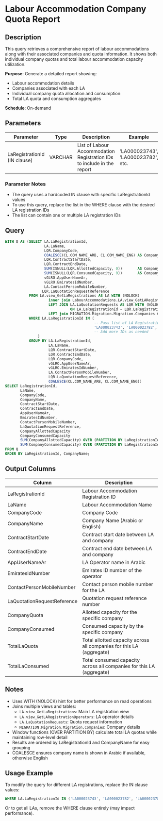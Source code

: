 # Labour Accommodation Company Quota Report

## Description
This query retrieves a comprehensive report of labour accommodations along with their associated companies and quota information. It shows both individual company quotas and total labour accommodation capacity utilization.

**Purpose**: Generate a detailed report showing:
- Labour accommodation details
- Companies associated with each LA
- Individual company quota allocation and consumption
- Total LA quota and consumption aggregates

**Schedule**: On-demand

## Parameters

| Parameter | Type | Description | Example |
|-----------|------|-------------|---------|
| LaRegistrationId (IN clause) | VARCHAR | List of Labour Accommodation Registration IDs to include in the report | 'LA000023743', 'LA000023782', etc. |

### Parameter Notes
- The query uses a hardcoded IN clause with specific LaRegistrationId values
- To use this query, replace the list in the WHERE clause with the desired LA registration IDs
- The list can contain one or multiple LA registration IDs

## Query

```sql
WITH Q AS (SELECT LA.LaRegistrationId,
                  LA.LaName,
                  LQR.CompanyCode,
                  COALESCE(CL.COM_NAME_ARB, CL.COM_NAME_ENG) AS CompanyName,
                  LQR.ContractStartDate,
                  LQR.ContractEndDate,
                  SUM(ISNULL(LQR.AllottedCapacity, 0))       AS CompanyAllottedCapacity,
                  SUM(ISNULL(LQR.ConsumedCapacity, 0))       AS CompanyConsumedCapacity,
                  vGLRO.AppUserNameAr,
                  vGLRO.EmiratesIdNumber,
                  LA.ContactPersonMobileNumber,
                 LQR.LaQuotationRequestReference
           FROM LA.view_GetLaRegistrations AS LA WITH (NOLOCK)
                    inner join LabourAccommodations.LA.view_GetLARegistrationOperators vGLRO on vGLRO.UserId = LA.OperatedByUserId
                    LEFT JOIN LA.LaQuotationRequests AS LQR WITH (NOLOCK)
                              ON LA.LaRegistrationId = LQR.LaRegistrationId
                    LEFT join MIGRATION.Migration.Migration.Companies CL ON CL.COM_COMPANY_CODE = LQR.CompanyCode
           WHERE LA.LaRegistrationId IN (
                                         -- Pass list of LA Registration IDs here
                                         'LA000023743', 'LA000023782', 'LA000023783'
                                         -- Add more IDs as needed
               )
           GROUP BY LA.LaRegistrationId,
                    LA.LaName,
                    LQR.ContractStartDate,
                    LQR.ContractEndDate,
                    LQR.CompanyCode,
                    vGLRO.AppUserNameAr,
                    vGLRO.EmiratesIdNumber,
                    LA.ContactPersonMobileNumber,
                    LQR.LaQuotationRequestReference,
                    COALESCE(CL.COM_NAME_ARB, CL.COM_NAME_ENG))
SELECT LaRegistrationId,
       LaName,
       CompanyCode,
       CompanyName,
       ContractStartDate,
       ContractEndDate,
       AppUserNameAr,
       EmiratesIdNumber,
       ContactPersonMobileNumber,
       LaQuotationRequestReference,
       CompanyAllottedCapacity                                           AS CompanyQuota,
       CompanyConsumedCapacity                                           AS CompanyConsumed,
       SUM(CompanyAllottedCapacity) OVER (PARTITION BY LaRegistrationId) AS TotalLaQuota,
       SUM(CompanyConsumedCapacity) OVER (PARTITION BY LaRegistrationId) AS TotalLaConsumed
FROM Q
ORDER BY LaRegistrationId, CompanyName;
```

## Output Columns

| Column | Description |
|--------|-------------|
| LaRegistrationId | Labour Accommodation Registration ID |
| LaName | Labour Accommodation Name |
| CompanyCode | Company Code |
| CompanyName | Company Name (Arabic or English) |
| ContractStartDate | Contract start date between LA and company |
| ContractEndDate | Contract end date between LA and company |
| AppUserNameAr | LA Operator name in Arabic |
| EmiratesIdNumber | Emirates ID number of the operator |
| ContactPersonMobileNumber | Contact person mobile number for the LA |
| LaQuotationRequestReference | Quotation request reference number |
| CompanyQuota | Allotted capacity for the specific company |
| CompanyConsumed | Consumed capacity by the specific company |
| TotalLaQuota | Total allotted capacity across all companies for this LA (aggregate) |
| TotalLaConsumed | Total consumed capacity across all companies for this LA (aggregate) |

## Notes
- Uses WITH (NOLOCK) hint for better performance on read operations
- Joins multiple views and tables:
  - `LA.view_GetLaRegistrations`: Main LA registration view
  - `LA.view_GetLARegistrationOperators`: LA operator details
  - `LA.LaQuotationRequests`: Quota request information
  - `MIGRATION.Migration.Migration.Companies`: Company details
- Window functions (OVER PARTITION BY) calculate total LA quotas while maintaining row-level detail
- Results are ordered by LaRegistrationId and CompanyName for easy grouping
- COALESCE ensures company name is shown in Arabic if available, otherwise English

## Usage Example

To modify the query for different LA registrations, replace the IN clause values:

```sql
WHERE LA.LaRegistrationId IN ('LA000023743', 'LA000023782', 'LA000023783')
```

Or to get all LAs, remove the WHERE clause entirely (may impact performance).
